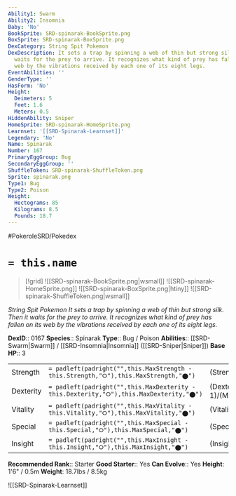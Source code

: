 ```yaml
---
Ability1: Swarm
Ability2: Insomnia
Baby: 'No'
BookSprite: SRD-spinarak-BookSprite.png
BoxSprite: SRD-spinarak-BoxSprite.png
DexCategory: String Spit Pokemon
DexDescription: It sets a trap by spinning a web of thin but strong silk. Then it
  waits for the prey to arrive. It recognizes what kind of prey has fallen on its
  web by the vibrations received by each one of its eight legs.
EventAbilities: ''
GenderType: ''
HasForm: 'No'
Height:
  Deimeters: 5
  Feet: 1.6
  Meters: 0.5
HiddenAbility: Sniper
HomeSprite: SRD-spinarak-HomeSprite.png
Learnset: '[[SRD-Spinarak-Learnset]]'
Legendary: 'No'
Name: Spinarak
Number: 167
PrimaryEggGroup: Bug
SecondaryEggGroup: ''
ShuffleToken: SRD-spinarak-ShuffleToken.png
Sprite: spinarak.png
Type1: Bug
Type2: Poison
Weight:
  Hectograms: 85
  Kilograms: 8.5
  Pounds: 18.7
---
```


#PokeroleSRD/Pokedex

# `= this.name`

> [!grid]
> ![[SRD-spinarak-BookSprite.png|wsmall]]
> ![[SRD-spinarak-HomeSprite.png]]
> ![[SRD-spinarak-BoxSprite.png|htiny]]
> ![[SRD-spinarak-ShuffleToken.png|wsmall]]


*String Spit Pokemon*
*It sets a trap by spinning a web of thin but strong silk. Then it waits for the prey to arrive. It recognizes what kind of prey has fallen on its web by the vibrations received by each one of its eight legs.*

**DexID**:: 0167
**Species**:: Spinarak
**Type**:: Bug / Poison
**Abilities**:: [[SRD-Swarm|Swarm]] / [[SRD-Insomnia|Insomnia]] ([[SRD-Sniper|Sniper]])
**Base HP**:: 3

|           |                                                                                        |                                          |
| --------- | -------------------------------------------------------------------------------------- | ---------------------------------------- |
| Strength  | `= padleft(padright("",this.MaxStrength - this.Strength,"⭘"),this.MaxStrength,"⬤")`    | (Strength::2)/(MaxStrength::4)   |
| Dexterity | `= padleft(padright("",this.MaxDexterity - this.Dexterity,"⭘"),this.MaxDexterity,"⬤")` | (Dexterity:: 1)/(MaxDexterity::3) |
| Vitality  | `= padleft(padright("",this.MaxVitality - this.Vitality,"⭘"),this.MaxVitality,"⬤")`    | (Vitality::1)/(MaxVitality::3)   |
| Special   | `= padleft(padright("",this.MaxSpecial - this.Special,"⭘"),this.MaxSpecial,"⬤")`       | (Special::1)/(MaxSpecial::3)     |
| Insight   | `= padleft(padright("",this.MaxInsight - this.Insight,"⭘"),this.MaxInsight,"⬤")`       | (Insight::1)/(MaxInsight::3)     |


**Recommended Rank**:: Starter
**Good Starter**:: Yes
**Can Evolve**:: Yes
**Height**: 1'6" / 0.5m
**Weight**: 18.7lbs / 8.5kg

![[SRD-Spinarak-Learnset]]